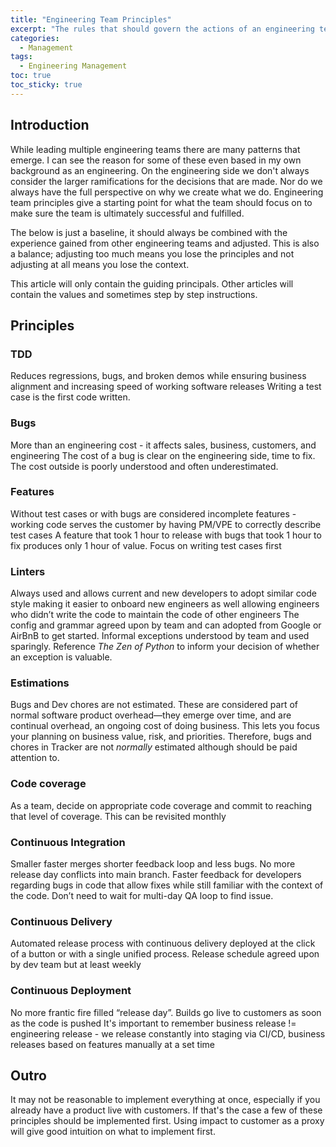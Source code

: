 ```yaml
---
title: "Engineering Team Principles" 
excerpt: "The rules that should govern the actions of an engineering team"
categories:
  - Management
tags:
  - Engineering Management
toc: true
toc_sticky: true
---
```

## Introduction
While leading multiple engineering teams there are many patterns that emerge. I can see the reason for some of these even based in my own background as an engineering. On the engineering side we don't always consider the larger ramifications for the decisions that are made. Nor do we always have the full perspective on why we create what we do. Engineering team principles give a starting point for what the team should focus on to make sure the team is ultimately successful and fulfilled.

The below is just a baseline, it should always be combined with the experience gained from other engineering teams and adjusted. This is also a balance; adjusting too much means you lose the principles and not adjusting at all means you lose the context.

This article will only contain the guiding principals. Other articles will contain the values and sometimes step by step instructions.

## Principles
### TDD
Reduces regressions, bugs, and broken demos while ensuring business alignment and increasing speed of working software releases
Writing a test case is the first code written.
### Bugs
More than an engineering cost - it affects sales, business, customers, and engineering
The cost of a bug is clear on the engineering side, time to fix. The cost outside is poorly understood and often underestimated.
### Features
Without test cases or with bugs are considered incomplete features - working code serves the customer by having PM/VPE to correctly describe test cases
A feature that took 1 hour to release with bugs that took 1 hour to fix produces only 1 hour of value. Focus on writing test cases first
### Linters
Always used and allows current and new developers to adopt similar code style making it easier to onboard new engineers as well allowing engineers who didn’t write the code to maintain the code of other engineers
The config and grammar agreed upon by team and can adopted from Google or AirBnB to get started.
Informal exceptions understood by team and used sparingly. Reference *The Zen of Python* to inform your decision of whether an exception is valuable.
### Estimations
Bugs and Dev chores are not estimated.
These are considered part of normal software product overhead—they emerge over time, and are continual overhead, an ongoing cost of doing business. This lets you focus your planning on business value, risk, and priorities. Therefore, bugs and chores in Tracker are not *normally* estimated although should be paid attention to.
### Code coverage
As a team, decide on appropriate code coverage and commit to reaching that level of coverage. This can be revisited monthly
### Continuous Integration
Smaller faster merges shorter feedback loop and less bugs.
No more release day conflicts into main branch.
Faster feedback for developers regarding bugs in code that allow fixes while still familiar with the context of the code. Don’t need to wait for multi-day QA loop to find issue.
### Continuous Delivery
Automated release process with continuous delivery deployed at the click of a button or with a single unified process.
Release schedule agreed upon by dev team but at least weekly
### Continuous Deployment
No more frantic fire filled “release day”. Builds go live to customers as soon as the code is pushed
It's important to remember business release != engineering release - we release constantly into staging via CI/CD, business releases based on features manually at a set time


## Outro
It may not be reasonable to implement everything at once, especially if you already have a product live with customers. If that's the case a few of these principles should be implemented first. Using impact to customer as a proxy will give good intuition on what to implement first.